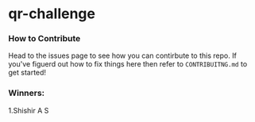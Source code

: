# qr-challenge

### How to Contribute
Head to the issues page to see how you can contirbute to this repo. 
If you've figuerd out how to fix things here then refer to ```CONTRIBUITNG.md``` to get started!

### Winners:
1.Shishir A S
